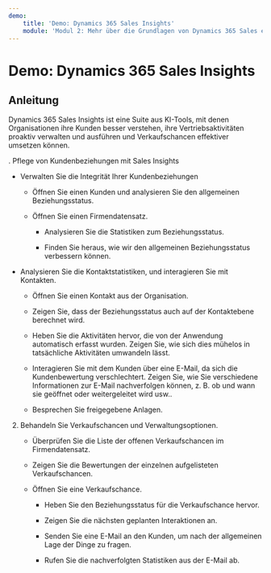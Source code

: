 ```yaml
---
demo:
    title: 'Demo: Dynamics 365 Sales Insights'
    module: 'Modul 2: Mehr über die Grundlagen von Dynamics 365 Sales erfahren'
---
```


# Demo: Dynamics 365 Sales Insights

## Anleitung

Dynamics 365 Sales Insights ist eine Suite aus KI-Tools, mit denen Organisationen ihre Kunden besser verstehen, ihre Vertriebsaktivitäten proaktiv verwalten und ausführen und Verkaufschancen effektiver umsetzen können. 

. Pflege von Kundenbeziehungen mit Sales Insights

- Verwalten Sie die Integrität Ihrer Kundenbeziehungen

	- Öffnen Sie einen Kunden und analysieren Sie den allgemeinen Beziehungsstatus.

	- Öffnen Sie einen Firmendatensatz.

		- Analysieren Sie die Statistiken zum Beziehungsstatus.

		- Finden Sie heraus, wie wir den allgemeinen Beziehungsstatus verbessern können. 

- Analysieren Sie die Kontaktstatistiken, und interagieren Sie mit Kontakten.

	- Öffnen Sie einen Kontakt aus der Organisation.

	- Zeigen Sie, dass der Beziehungsstatus auch auf der Kontaktebene berechnet wird.

	- Heben Sie die Aktivitäten hervor, die von der Anwendung automatisch erfasst wurden. Zeigen Sie, wie sich dies mühelos in tatsächliche Aktivitäten umwandeln lässt. 

	- Interagieren Sie mit dem Kunden über eine E-Mail, da sich die Kundenbewertung verschlechtert. Zeigen Sie, wie Sie verschiedene Informationen zur E-Mail nachverfolgen können, z. B. ob und wann sie geöffnet oder weitergeleitet wird usw.. 

	- Besprechen Sie freigegebene Anlagen. 

 

2. Behandeln Sie Verkaufschancen und Verwaltungsoptionen.

	- Überprüfen Sie die Liste der offenen Verkaufschancen im Firmendatensatz.

	- Zeigen Sie die Bewertungen der einzelnen aufgelisteten Verkaufschancen.

	- Öffnen Sie eine Verkaufschance.

		- Heben Sie den Beziehungsstatus für die Verkaufschance hervor.

		- Zeigen Sie die nächsten geplanten Interaktionen an. 

		- Senden Sie eine E-Mail an den Kunden, um nach der allgemeinen Lage der Dinge zu fragen. 

		- Rufen Sie die nachverfolgten Statistiken aus der E-Mail ab. 

